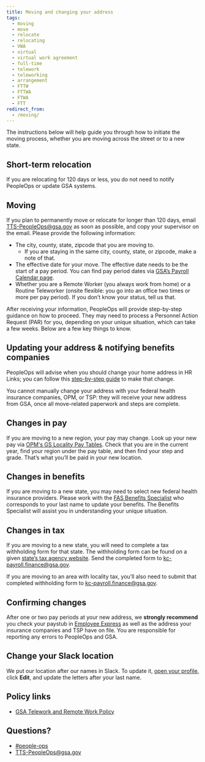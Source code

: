 ```yaml
---
title: Moving and changing your address
tags:
  - moving
  - move
  - relocate
  - relocating
  - VWA
  - virtual
  - virtual work agreement
  - full-time
  - telework
  - teleworking
  - arrangement
  - FTTW
  - FTTWA
  - FTWA
  - FTT
redirect_from:
  - /moving/
---
```


The instructions below will help guide you through how to initiate the moving process, whether you are moving across the street or to a new state.

## Short-term relocation

If you are relocating for 120 days or less, you do not need to notify PeopleOps or update GSA systems.

## Moving

If you plan to permanently move or relocate for longer than 120 days, email [TTS-PeopleOps@gsa.gov](mailto:TTS-PeopleOps@gsa.gov) as soon as possible, and copy your supervisor on the email. Please provide the following information:

- The city, county, state, zipcode that you are moving to.
  - If you are staying in the same city, county, state, or zipcode, make a note of that.
- The effective date for your move. The effective date needs to be the start of a pay period. You can find pay period dates via [GSA’s Payroll Calendar page](https://www.gsa.gov/buy-through-us/purchasing-programs/shared-services/payroll-shared-services/payroll-calendars).
- Whether you are a Remote Worker (you always work from home) or a Routine Teleworker (onsite flexible: you go into an office two times or more per pay period). If you don’t know your status, tell us that.

After receiving your information, PeopleOps will provide step-by-step guidance on how to proceed. They may need to process a Personnel Action Request (PAR) for you, depending on your unique situation, which can take a few weeks. Below are a few key things to know.

## Updating your address & notifying benefits companies

PeopleOps will advise when you should change your home address in HR Links; you can follow this [step-by-step guide](https://corporateapps.gsa.gov/files/HR-Links-Guide_-Updating-Home-and-Mailing-Address.pdf) to make that change. 

You cannot manually change your address with your federal health insurance companies, OPM, or TSP: they will receive your new address from GSA, once all move-related paperwork and steps are complete.

## Changes in pay

If you are moving to a new region, your pay may change. Look up your new pay via [OPM's GS Locality Pay Tables](https://www.opm.gov/policy-data-oversight/pay-leave/salaries-wages/). Check that you are in the current year, find your region under the pay table, and then find your step and grade. That’s what you’ll be paid in your new location.

## Changes in benefits

If you are moving to a new state, you may need to select new federal health insurance providers. Please work with the [FAS Benefits Specialist](https://docs.google.com/document/d/15glvq9UakKUN8XTRTa6gRkhBHm2whhQyAGmf8ibTtBs/edit) who corresponds to your last name to update your benefits. The Benefits Specialist will assist you in understanding your unique situation.

## Changes in tax

If you are moving to a new state, you will need to complete a tax withholding form for that state. The withholding form can be found on a given [state’s tax agency website](https://www.taxadmin.org/state-tax-agencies). Send the completed form to [kc-payroll.finance@gsa.gov](mailto:kc-payroll.finance@gsa.gov).

If you are moving to an area with locality tax, you’ll also need to submit that completed withholding form to [kc-payroll.finance@gsa.gov](mailto:kc-payroll.finance@gsa.gov).

## Confirming changes

After one or two pay periods at your new address, we **strongly recommend** you check your paystub in [Employee Express](https://www.employeeexpress.gov/) as well as the address your insurance companies and TSP have on file. You are responsible for reporting any errors to PeopleOps and GSA.

## Change your Slack location

We put our location after our names in Slack. To update it, [open your profile](https://gsa-tts.slack.com/account/profile), click **Edit**, and update the letters after your last name.

## Policy links

- [GSA Telework and Remote Work Policy](https://www.gsa.gov/directive/gsa-telework-and-remote-work-policy)

## Questions?

- [#people-ops](https://gsa-tts.slack.com/messages/people-ops/)
- [TTS-PeopleOps@gsa.gov](mailto:TTS-PeopleOps@gsa.gov)
